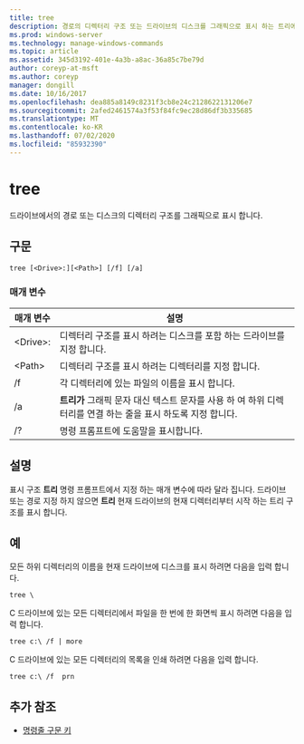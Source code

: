 ```yaml
---
title: tree
description: 경로의 디렉터리 구조 또는 드라이브의 디스크를 그래픽으로 표시 하는 트리에 대 한 참조 문서입니다.
ms.prod: windows-server
ms.technology: manage-windows-commands
ms.topic: article
ms.assetid: 345d3192-401e-4a3b-a8ac-36a85c7be79d
author: coreyp-at-msft
ms.author: coreyp
manager: dongill
ms.date: 10/16/2017
ms.openlocfilehash: dea885a8149c8231f3cb8e24c2128622131206e7
ms.sourcegitcommit: 2afed2461574a3f53f84fc9ec28d86df3b335685
ms.translationtype: MT
ms.contentlocale: ko-KR
ms.lasthandoff: 07/02/2020
ms.locfileid: "85932390"
---
```

# <a name="tree"></a>tree

드라이브에서의 경로 또는 디스크의 디렉터리 구조를 그래픽으로 표시 합니다.



## <a name="syntax"></a>구문

```
tree [<Drive>:][<Path>] [/f] [/a]
```

### <a name="parameters"></a>매개 변수

|매개 변수|설명|
|---------|-----------|
|\<Drive>:|디렉터리 구조를 표시 하려는 디스크를 포함 하는 드라이브를 지정 합니다.|
|\<Path>|디렉터리 구조를 표시 하려는 디렉터리를 지정 합니다.|
|/f|각 디렉터리에 있는 파일의 이름을 표시 합니다.|
|/a|**트리가** 그래픽 문자 대신 텍스트 문자를 사용 하 여 하위 디렉터리를 연결 하는 줄을 표시 하도록 지정 합니다.|
|/?|명령 프롬프트에 도움말을 표시합니다.|

## <a name="remarks"></a>설명

표시 구조 **트리** 명령 프롬프트에서 지정 하는 매개 변수에 따라 달라 집니다. 드라이브 또는 경로 지정 하지 않으면 **트리** 현재 드라이브의 현재 디렉터리부터 시작 하는 트리 구조를 표시 합니다.

## <a name="examples"></a>예

모든 하위 디렉터리의 이름을 현재 드라이브에 디스크를 표시 하려면 다음을 입력 합니다.
```
tree \
```
C 드라이브에 있는 모든 디렉터리에서 파일을 한 번에 한 화면씩 표시 하려면 다음을 입력 합니다.
```
tree c:\ /f | more
```
C 드라이브에 있는 모든 디렉터리의 목록을 인쇄 하려면 다음을 입력 합니다.
```
tree c:\ /f  prn
```

## <a name="additional-references"></a>추가 참조

- [명령줄 구문 키](command-line-syntax-key.md)